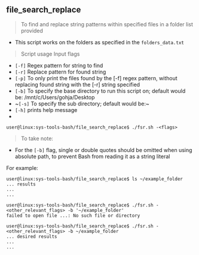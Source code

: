 ## file_search_replace

> To find and replace string patterns within specified files in a folder list provided

- This script works on the folders as specified in the `folders_data.txt`

> Script usage
Input flags
 - `[-f]` Regex pattern for string to find
 - `[-r]` Replace pattern for found string
 - `[-p]` To only print the files found by the [-f] regex pattern, without replacing found string with the [-r] string specified
 - `[-b]` To specify the base directory to run this script on; default would be: /mnt/c/Users/gohja/Desktop
 - ~`[-s]` To specify the sub directory; default would be:~
 - `[-h]` prints help message
 - 
```
user@linux:sys-tools-bash/file_search_replace$ ./fsr.sh -<flags>
```

> To take note:
- For the `[-b]` flag, single or double quotes should be omitted when using absolute path, to prevent Bash from reading it as a string literal

For example:
```
user@linux:sys-tools-bash/file_search_replace$ ls ~/example_folder
... results
... 
...

user@linux:sys-tools-bash/file_search_replace$ ./fsr.sh -<other_relevant_flags> -b '~/example_folder'
failed to open file ...: No such file or directory

user@linux:sys-tools-bash/file_search_replace$ ./fsr.sh -<other_relevant_flags> -b ~/example_folder
... desired results
...
...
```


